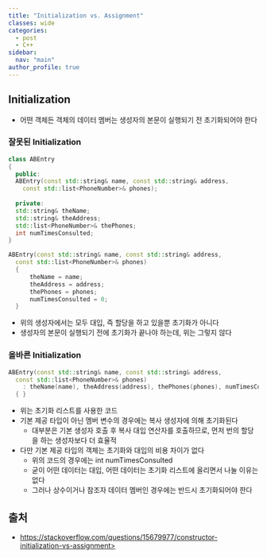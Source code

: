 ```yaml
---
title: "Initialization vs. Assignment"
classes: wide
categories: 
  - post
  - C++
sidebar:
  nav: "main"
author_profile: true
---
```


## Initialization 
* 어떤 객체든 객체의 데이터 멤버는 생성자의 본문이 실행되기 전 초기화되어야 한다

### 잘못된 Initialization

```c++
class ABEntry
{
  public:
  ABEntry(const std::string& name, const std::string& address, 
    const std::list<PhoneNumber>& phones);
    
  private:
  std::string& theName;
  std::string& theAddress;
  std::list<PhoneNumber>& thePhones;
  int numTimesConsulted;
}

ABEntry(const std::string& name, const std::string& address, 
  const std::list<PhoneNumber>& phones)
  {
      theName = name;
      theAddress = address;
      thePhones = phones;
      numTimesConsulted = 0;
  }
```

* 위의 생성자에서는 모두 대입, 즉 할당을 하고 있을뿐 초기화가 아니다
* 생성자의 본문이 실행되기 전에 초기화가 끝나야 하는데, 위는 그렇지 않다

### 올바른 Initialization

```c++
ABEntry(const std::string& name, const std::string& address, 
  const std::list<PhoneNumber>& phones)
    : theName(name), theAddress(address), thePhones(phones), numTimesConsulted(0), 
  { }
```

* 위는 초기화 리스트를 사용한 코드
* 기본 제공 타입이 아닌 멤버 변수의 경우에는 복사 생성자에 의해 초기화된다
  * 대부분은 기본 생성자 호출 후 복사 대입 연산자를 호출하므로, 먼저 번의 할당을 하는 생성자보다 더 효율적
* 다만 기본 제공 타입의 객체는 초기화와 대입의 비용 차이가 없다
  * 위의 코드의 경우에는 int numTimesConsulted
  * 굳이 어떤 데이터는 대입, 어떤 데이터는 초기화 리스트에 올리면서 나눌 이유는 없다
  * 그러나 상수이거나 참조자 데이터 멤버인 경우에는 반드시 초기화되어야 한다

## 출처
* https://stackoverflow.com/questions/15679977/constructor-initialization-vs-assignment>
